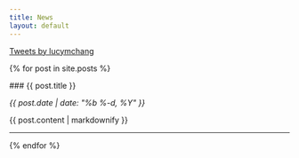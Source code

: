 ```yaml
---
title: News
layout: default
---
```


<!--# {{ page.title }}-->

<div class="twitter-wrapper">
<a class="twitter-timeline" data-width="200" data-height="600" data-theme="light" href="https://twitter.com/lucymchang">Tweets by lucymchang</a> <script async src="//platform.twitter.com/widgets.js" charset="utf-8"></script>
</div>

<div id="blog">

{% for post in site.posts %}
<div class="post">
### {{ post.title }}

*{{ post.date | date: "%b %-d, %Y" }}*

{{ post.content | markdownify }}

---

</div>
{% endfor %}

</div>
